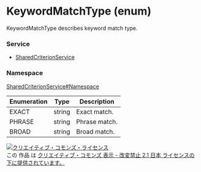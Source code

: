 # KeywordMatchType (enum)
KeywordMatchType describes keyword match type.

### Service
+ [SharedCriterionService](../../services/SharedCriterionService.md)

### Namespace
[SharedCriterionService#Namespace](../../services/SharedCriterionService.md#namespace)

| Enumeration | Type | Description |
|---|---|---|
| EXACT| string| Exact match. |
| PHRASE| string| Phrase match. |
| BROAD| string| Broad match. |

<a rel="license" href="http://creativecommons.org/licenses/by-nd/2.1/jp/"><img alt="クリエイティブ・コモンズ・ライセンス" style="border-width:0" src="https://i.creativecommons.org/l/by-nd/2.1/jp/88x31.png" /></a><br />この 作品 は <a rel="license" href="http://creativecommons.org/licenses/by-nd/2.1/jp/">クリエイティブ・コモンズ 表示 - 改変禁止 2.1 日本 ライセンスの下に提供されています。</a>
